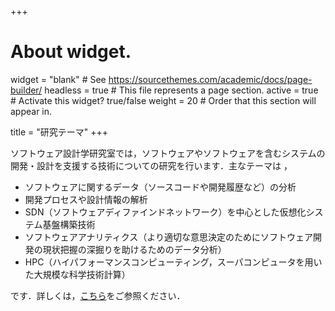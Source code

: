 +++
# About widget.
widget = "blank"  # See https://sourcethemes.com/academic/docs/page-builder/
headless = true  # This file represents a page section.
active = true  # Activate this widget? true/false
weight = 20  # Order that this section will appear in.

title = "研究テーマ"
+++

ソフトウェア設計学研究室では，ソフトウェアやソフトウェアを含むシステムの開発・設計を支援する技術についての研究を行います．主なテーマは ，

- ソフトウェアに関するデータ（ソースコードや開発履歴など）の分析
- 開発プロセスや設計情報の解析
- SDN（ソフトウェアディファインドネットワーク）を中心とした仮想化システム基盤構築技術
- ソフトウェアアナリティクス（より適切な意思決定のためにソフトウェア開発の現状把握の深掘りを助けるためのデータ分析）
- HPC（ハイパフォーマンスコンピューティング，スーパコンピュータを用いた大規模な科学技術計算）

です．詳しくは，[こちら](/research)をご参照ください．
